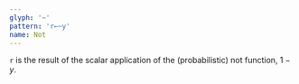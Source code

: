 ```yaml
---
glyph: '~'
pattern: 'r←~y'
name: Not
---
```


`r` is the result of the scalar application of the (probabilistic) not function, $1 - y$.